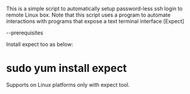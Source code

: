 
This is a simple script to automatically setup password-less ssh login to remote Linux box.
Note that this script uses a program to automate interactions with programs that expose a text terminal interface [Expect]

--prerequisites

Install expect too as below:
# sudo yum install expect


Supports on Linux platforms only with expect tool.

